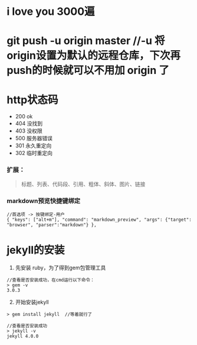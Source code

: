 # i love you 3000遍

# git push -u origin master  //-u 将origin设置为默认的远程仓库，下次再push的时候就可以不用加 origin 了

# http状态码
- 200  ok
- 404 没找到
- 403 没权限
- 500 服务器错误
- 301 永久重定向
- 302 临时重定向



### 扩展：
> 标题、列表、代码段、引用、粗体、斜体、图片、链接


### markdown预览快捷键绑定
```
//首选项 -> 按键绑定-用户
{ "keys": ["alt+m"], "command": "markdown_preview", "args": {"target": "browser", "parser":"markdown"} },
```


# jekyll的安装
1. 先安装 ruby，为了得到gem包管理工具
```
//查看是否安装成功，在cmd运行以下命令：
> gem -v
3.0.3
```
2. 开始安装jekyll
```
> gem install jekyll  //等着就行了

//查看是否安装成功
> jekyll -v
jekyll 4.0.0
```
